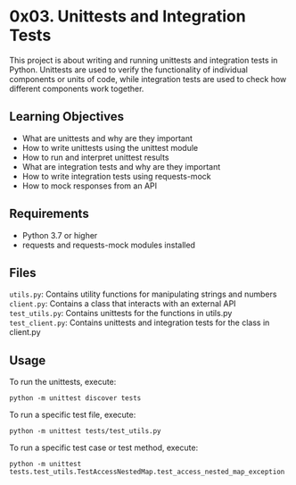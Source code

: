 # 0x03. Unittests and Integration Tests
This project is about writing and running unittests and integration tests in Python. Unittests are used to verify the functionality of individual components or units of code, while integration tests are used to check how different components work together.

## Learning Objectives
- What are unittests and why are they important
- How to write unittests using the unittest module
- How to run and interpret unittest results
- What are integration tests and why are they important
- How to write integration tests using requests-mock
- How to mock responses from an API

## Requirements
- Python 3.7 or higher
- requests and requests-mock modules installed

## Files
`utils.py`: Contains utility functions for manipulating strings and numbers
`client.py`: Contains a class that interacts with an external API
`test_utils.py`: Contains unittests for the functions in utils.py
`test_client.py`: Contains unittests and integration tests for the class in client.py

## Usage
To run the unittests, execute:
```
python -m unittest discover tests
```
To run a specific test file, execute:
```
python -m unittest tests/test_utils.py
```
To run a specific test case or test method, execute:
```
python -m unittest tests.test_utils.TestAccessNestedMap.test_access_nested_map_exception
```